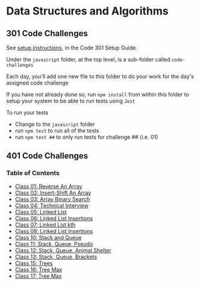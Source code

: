 # Data Structures and Algorithms

## 301 Code Challenges

See [setup instructions](https://codefellows.github.io/setup-guide/code-301/2-code-challenges), in the Code 301 Setup Guide.

Under the `javascript` folder, at the top level, is a sub-folder called `code-challenges`

Each day, you'll add one new file to this folder to do your work for the day's assigned code challenge

If you have not already done so, run `npm install` from within this folder to setup your system to be able to run tests using `Jest`

To run your tests

- Change to the `javascript` folder
- run `npm test` to run all of the tests
- run `npm test ##` to only run tests for challenge ## (i.e. 01)

## 401 Code Challenges

### Table of Contents

- [Class 01: Reverse An Array](./python/docs/array_reverse/README.md)
- [Class 02: Insert-Shift An Array](./python/docs/array_insert_shift/README.md)
- [Class 03: Array Binary Search](./python/docs/array_binary_search/README.md)
- [Class 04: Technical Interview](./python/docs/tech_interview/README.md)
- [Class 05: Linked List](./python/docs/linked_list/README.md)
- [Class 06: Linked List Insertions](./python/docs/linked_list_insertions/README.md)
- [Class 07: Linked List kth](./python/docs/linked_list_kth/README.md)
- [Class 08: Linked List Insertions](./python/docs/linked_list_zip/README.md)
- [Class 10: Stack and Queue](./python/docs/stack_and_queue/README.md)
- [Class 11: Stack, Queue, Pseudo](./python/docs/stack_queue_pseudo/README.md)
- [Class 12: Stack, Queue, Animal Shelter](./python/docs/stack_queue_animal_shelter/README.md)
- [Class 13: Stack, Queue, Brackets](./python/docs/stack_queue_brackets/README.md)
- [Class 15: Trees](./python/docs/trees/README.md)
- [Class 16: Tree Max](./python/docs/trees/README.md)
- [Class 17: Tree Max](./python/docs/tree_breadth_first/README.md)
